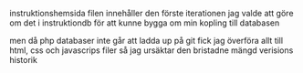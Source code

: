 instruktionshemsida filen innehåller den förste iterationen
jag valde att göre om det i instruktiondb för att kunne bygga om min kopling till databasen

men då php databaser inte går att ladda up på git fick jag överföra allt till html, css och javascrips filer 
så jag ursäktar den bristadne mängd verisions historik
